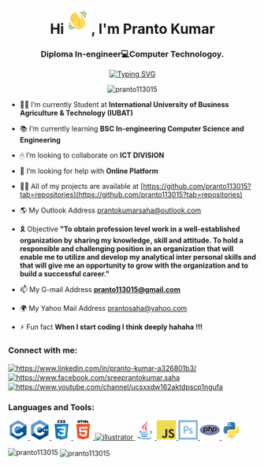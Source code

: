 <h1 align="center">Hi<img src="https://github.com/pranto113015/pranto113015/blob/main/Wave.gif" height="55px" width="55px">, I'm Pranto Kumar</h1>
<h3 align="center">Diploma In-engineer💻Computer Technologoy.</h3>

<p align="center">
<a href="https://git.io/typing-svg"><img src="https://readme-typing-svg.demolab.com?font=Fira+Code&pause=1000&color=1F29F7&background=FF1E1100&center=true&vCenter=true&width=435&lines=welcome+to+visit+my+profile;Nice+to+meet+you+" alt="Typing SVG" /></a>

<p align="center">
  <img src="https://komarev.com/ghpvc/?username=pranto113015&label=Profile%20views&color=0e75b6&style=flat" alt="pranto113015" /> </p>

- 👨‍🎓 I’m currently Student at **International University of Business Agriculture & Technology (IUBAT)**

- 📚 I’m currently learning **BSC In-engineering Computer Science and Engineering**

- 🖱 I’m looking to collaborate on **ICT DIVISION**

- 🤝 I’m looking for help with **Online Platform**

- 👨‍💻 All of my projects are available at [https://github.com/pranto113015?tab=repositories](https://github.com/pranto113015?tab=repositories)

- 🌎 My Outlook Address [prantokumarsaha@outlook.com](prantokumarsaha@outlook.com)

- 🎗 Objective **"To obtain profession level work in a well-established organization by sharing my knowledge, skill and attitude. To hold a responsible and challenging position in an organization that will enable me to utilize and develop my analytical inter personal skills and that will give me an opportunity to grow with the organization and to build a successful career."**

- 📫 My G-mail Address **pranto113015@gmail.com**

- 🌍 My Yahoo Mail Address [prantosaha@yahoo.com](prantosaha@yahoo.com)

- ⚡ Fun fact **When I start coding I think deeply hahaha !!!**

<h3 align="left">Connect with me:</h3>
<p align="left">
<a href="https://linkedin.com/in/https://www.linkedin.com/in/pranto-kumar-a326801b3/" target="blank"><img align="center" src="https://raw.githubusercontent.com/rahuldkjain/github-profile-readme-generator/master/src/images/icons/Social/linked-in-alt.svg" alt="https://www.linkedin.com/in/pranto-kumar-a326801b3/" height="30" width="40" /></a>
<a href="https://fb.com/https://www.facebook.com/sreeprantokumar.saha" target="blank"><img align="center" src="https://raw.githubusercontent.com/rahuldkjain/github-profile-readme-generator/master/src/images/icons/Social/facebook.svg" alt="https://www.facebook.com/sreeprantokumar.saha" height="30" width="40" /></a>
<a href="https://www.youtube.com/channel/UCsxxdW162AKtDPsCP1nGuFA" target="blank"><img align="center" src="https://raw.githubusercontent.com/rahuldkjain/github-profile-readme-generator/master/src/images/icons/Social/youtube.svg" alt="https://www.youtube.com/channel/ucsxxdw162aktdpscp1ngufa" height="30" width="40" /></a>
</p>

<h3 align="left">Languages and Tools:</h3>
<p align="left"> <a href="https://www.cprogramming.com/" target="_blank"> <img src="https://raw.githubusercontent.com/devicons/devicon/master/icons/c/c-original.svg" alt="c" width="40" height="40"/> </a> <a href="https://www.w3schools.com/cpp/" target="_blank"> <img src="https://raw.githubusercontent.com/devicons/devicon/master/icons/cplusplus/cplusplus-original.svg" alt="cplusplus" width="40" height="40"/> </a> <a href="https://www.w3schools.com/css/" target="_blank"> <img src="https://raw.githubusercontent.com/devicons/devicon/master/icons/css3/css3-original-wordmark.svg" alt="css3" width="40" height="40"/> </a> <a href="https://www.w3.org/html/" target="_blank"> <img src="https://raw.githubusercontent.com/devicons/devicon/master/icons/html5/html5-original-wordmark.svg" alt="html5" width="40" height="40"/> </a> <a href="https://www.adobe.com/in/products/illustrator.html" target="_blank"> <img src="https://www.vectorlogo.zone/logos/adobe_illustrator/adobe_illustrator-icon.svg" alt="illustrator" width="40" height="40"/> </a> <a href="https://www.java.com" target="_blank"> <img src="https://raw.githubusercontent.com/devicons/devicon/master/icons/java/java-original.svg" alt="java" width="40" height="40"/> </a> <a href="https://developer.mozilla.org/en-US/docs/Web/JavaScript" target="_blank"> <img src="https://raw.githubusercontent.com/devicons/devicon/master/icons/javascript/javascript-original.svg" alt="javascript" width="40" height="40"/> </a> <a href="https://www.photoshop.com/en" target="_blank"> <img src="https://raw.githubusercontent.com/devicons/devicon/master/icons/photoshop/photoshop-line.svg" alt="photoshop" width="40" height="40"/> </a> <a href="https://www.php.net" target="_blank"> <img src="https://raw.githubusercontent.com/devicons/devicon/master/icons/php/php-original.svg" alt="php" width="40" height="40"/> </a> <a href="https://www.python.org" target="_blank"> <img src="https://raw.githubusercontent.com/devicons/devicon/master/icons/python/python-original.svg" alt="python" width="40" height="40"/> </a> </p>

<p><img align="left" src="https://github-readme-stats.vercel.app/api/top-langs?username=pranto113015&show_icons=true&locale=en&layout=compact" alt="pranto113015" /></p>

<p>&nbsp;<img align="center" src="https://github-readme-stats.vercel.app/api?username=pranto113015&show_icons=true&locale=en" alt="pranto113015" /></p>
